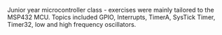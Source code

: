 Junior year microcontroller class - exercises were mainly tailored to the MSP432 MCU.
Topics included GPIO, Interrupts, TimerA, SysTick Timer, Timer32, low and high frequency 
oscillators.
